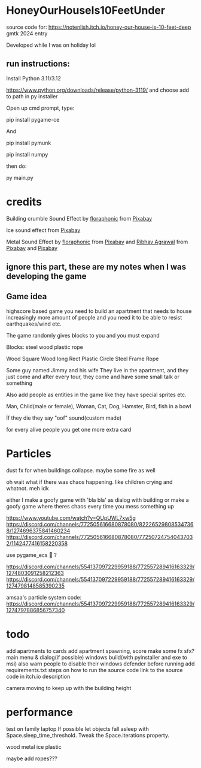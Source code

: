 # HoneyOurHouseIs10FeetUnder
source code for: https://notenlish.itch.io/honey-our-house-is-10-feet-deep
gmtk 2024 entry

Developed while I was on holiday lol
## run instructions:

Install Python 3.11/3.12

https://www.python.org/downloads/release/python-3119/ and choose add to path in py installer 

Open up cmd prompt, type:

pip install pygame-ce 

And 

pip install pymunk

pip install numpy

then do:

py main.py
# credits
Building crumble Sound Effect by <a href="https://pixabay.com/users/floraphonic-38928062/?utm_source=link-attribution&utm_medium=referral&utm_campaign=music&utm_content=185114">floraphonic</a> from <a href="https://pixabay.com/sound-effects//?utm_source=link-attribution&utm_medium=referral&utm_campaign=music&utm_content=185114">Pixabay</a>

Ice sound effect from <a href="https://pixabay.com/?utm_source=link-attribution&utm_medium=referral&utm_campaign=music&utm_content=33654">Pixabay</a>

Metal Sound Effect by <a href="https://pixabay.com/users/floraphonic-38928062/?utm_source=link-attribution&utm_medium=referral&utm_campaign=music&utm_content=202176">floraphonic</a> from <a href="https://pixabay.com//?utm_source=link-attribution&utm_medium=referral&utm_campaign=music&utm_content=202176">Pixabay</a>
and <a href="https://pixabay.com/users/ribhavagrawal-39286533/?utm_source=link-attribution&utm_medium=referral&utm_campaign=music&utm_content=230501">Ribhav Agrawal</a> from <a href="https://pixabay.com//?utm_source=link-attribution&utm_medium=referral&utm_campaign=music&utm_content=230501">Pixabay</a>
and <a href="https://pixabay.com/?utm_source=link-attribution&utm_medium=referral&utm_campaign=music&utm_content=6765">Pixabay</a>


## ignore this part, these are my notes when I was developing the game


## Game idea

highscore based game
you need to build an apartment that needs to house increasingly more amount of people
and you need it to be able to resist earthquakes/wind etc.

The game randomly gives blocks to you and you must expand

Blocks:
steel
wood
plastic
rope

Wood Square
Wood long Rect
Plastic Circle
Steel Frame
Rope

Some guy named Jimmy and his wife
They live in the apartment, and they just come
and after every tour, they come and have some small talk or something

Also add people as entities in the game
like they have special sprites etc.

Man, Child(male or female), Woman, Cat, Dog, Hamster, Bird, fish in a bowl

İf they die they say "oof" sound(custom made)

for every alive people you get one more extra card

# Particles

dust fx for when buildings collapse. maybe some fire as well

oh wait what if there was chaos happening. like children crying and whatnot. meh idk

either I make a goofy game with 'bla bla' as dialog with building
or make a goofy game where theres chaos every time you mess something up

https://www.youtube.com/watch?v=QUpUWL7xw5g
https://discord.com/channels/772505616680878080/822265298085347368/1274696375841460234
https://discord.com/channels/772505616680878080/772507247540437032/1142477416158220358

use pygame_ecs :eyes: ?

https://discord.com/channels/554137097229959188/772557289416163329/1274803091258212363
https://discord.com/channels/554137097229959188/772557289416163329/1274798148585390235

amsaa's particle system code: https://discord.com/channels/554137097229959188/772557289416163329/1274797886856757340

# todo

add apartments to cards
add apartment spawning, score
make some fx
sfx?
main menu & dialog(if possible)
windows build(with pyinstaller and exe to msi) also warn people to disable their windows defender before running
add requirements.txt
steps on how to run the source code
link to the source code in itch.io description

camera moving to keep up with the building height

# performance

test on family laptop
If possible let objects fall asleep with Space.sleep_time_threshold.
Tweak the Space.iterations property.


wood
metal
ice
plastic

maybe add ropes???

